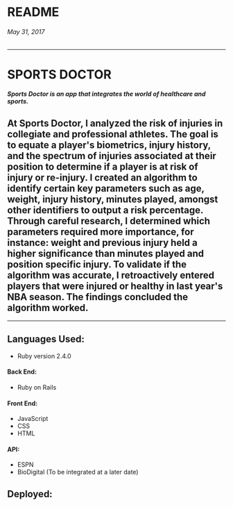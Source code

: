 # README

###### May 31, 2017
----
# SPORTS DOCTOR

##### Sports Doctor is an app that integrates the world of healthcare and sports.

 At Sports Doctor, I analyzed the risk of injuries in collegiate and professional athletes. The goal is to equate a player's biometrics, injury history, and the spectrum of injuries associated at their position to determine if a player is at risk of injury or re-injury. I created an algorithm to identify certain key parameters such as age, weight, injury history, minutes played, amongst other identifiers to output a risk percentage.
 Through careful research, I determined which parameters required more importance, for instance: weight and previous injury held a higher significance than minutes played and position specific injury. To validate if the algorithm was accurate, I retroactively entered players that were injured or healthy in last year's NBA season. The findings concluded the algorithm worked.
 ---

 ---
## Languages Used:
* Ruby version 2.4.0

#### Back End:
* Ruby on Rails
#### Front End:
* JavaScript
* CSS
* HTML
#### API:
* ESPN
* BioDigital (To be integrated at a later date)


## Deployed:
